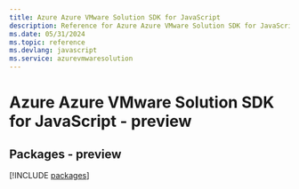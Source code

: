 ```yaml
---
title: Azure Azure VMware Solution SDK for JavaScript
description: Reference for Azure Azure VMware Solution SDK for JavaScript
ms.date: 05/31/2024
ms.topic: reference
ms.devlang: javascript
ms.service: azurevmwaresolution
---
```

# Azure Azure VMware Solution SDK for JavaScript - preview
## Packages - preview
[!INCLUDE [packages](azure-vmware-solution-index.md)]